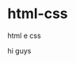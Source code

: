 # html-css
 html e css

hi guys

<a href="https://adriangean.github.io/html-css/desafios/des.010certo/android.html">